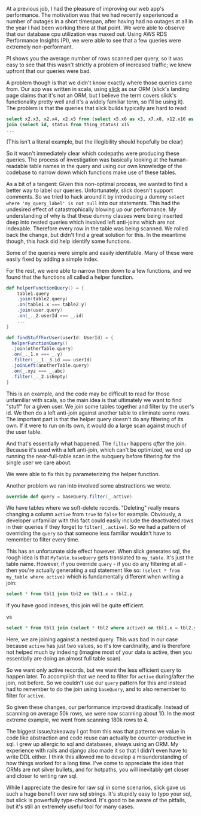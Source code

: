 At a previous job, I had the pleasure of improving our web app's performance. 
The motivation was that we had recently experienced a number of outages in a short timespan, after having had no outages at all in the year I had been working there at that point.
We were able to observe that our database cpu utilization was maxed out. Using AWS RDS Performance Insights (PI), we were able to see that a few queries were extremely non-performant.

PI shows you the average number of rows scanned per query, so it was easy to see that this wasn't strictly a problem of increased traffic; we knew upfront that our queries were bad. 

A problem though is that we didn't know exactly where those queries came from. Our app was written in scala, using [slick](https://scala-slick.org/) as our ORM (slick's landing page claims that it's not an ORM, but I believe the term covers slick's functionality pretty well and it's a widely familiar term, so I'll be using it). The problem is that the queries that slick builds typically are hard to read:

```sql
select x2.x3, x2.x4, x2.x5 from (select x5.x6 as x3, x7.x8, x12.x16 as x5) x2
join (select id, status from thing_status) x15
...
```

(This isn't a literal example, but the illegibility should hopefully be clear)

So it wasn't immediately clear which codepaths were producing these queries. The process of investigation was basically looking at the human-readable table names in the query and using our own knowledge of the codebase to narrow down which functions make use of these tables. 

As a bit of a tangent: Given this non-optimal process, we wanted to find a better way to label our queries. Unfortunately, slick doesn't support comments. So we tried to hack around it by introducing a dummy `select where 'my_query_label' is not null` into our statements. This had the undesired effect of catastrophically blowing up our performance. My understanding of why is that these dummy clauses were being inserted deep into nested queries which involved left anti-joins which are not indexable. Therefore every row in the table was being scanned. We rolled back the change, but didn't find a great solution for this.
In the meantime though, this hack did help identify some functions.

Some of the queries were simple and easily identifable. Many of these were easily fixed by adding a simple index. 

For the rest, we were able to narrow them down to a few functions, and we found that the functions all called a helper function. 

```scala
def helperFunctionQuery() = {
    table1.query
    .join(table2.query)
    .on(table1.x === table2.y)
    .join(user.query)
    .on(_._2.userId === _.id)
    ...
}

def findStuffForUser(userId: UserId) = {
  helperFunctionQuery()
  .join(otherTable.query)
  .on(_._1.x === _.y)
  .filter(_._1._3.id === userId)
  .joinLeft(anotherTable.query)
  .on(_.xyz === _.abc)
  .filter(_._2.isEmpty)
}
```

This is an example, and the code may be difficult to read for those unfamiliar with scala, so the main idea is that ultimately we want to find "stuff" for a given user. We join some tables together and filter by the user's id. We then do a left anti-join against another table to eliminate some rows.
The important part is that the helper query doesn't do any filtering of its own. If it were to run on its own, it would do a large scan against much of the user table.

And that's essentially what happened. The `filter` happens _after_ the join. Because it's used with a left anti-join, which can't be optimized, we end up running the near-full-table scan in the subquery before filtering for the single user we care about.

We were able to fix this by parameterizing the helper function.


Another problem we ran into involved some abstractions we wrote.

```scala
override def query = baseQuery.filter(_.active)
```

We have tables where we soft-delete records. "Deleting" really means changing a column `active` from `true` to `false` for example. 
Obviously, a developer unfamiliar with this fact could easily include the deactivated rows in their queries if they forget to `filter(_.active)`.
So we had a pattern of overriding the `query` so that someone less familiar wouldn't have to remember to filter every time.

This has an unfortunate side effect however. When slick generates sql, the rough idea is that `MyTable.baseQuery` gets translated to `my_table`.
It's just the table name. However, if you override `query` - if you do any filtering at all - then you're actually generating a sql statement like so:
`(select * from my_table where active)` which is fundamentally different when writing a join:

```sql
select * from tbl1 join tbl2 on tbl1.x = tbl2.y
```
If you have good indexes, this join will be quite efficient.

vs

```sql
select * from tbl1 join (select * tbl2 where active) on tbl1.x = tbl2.y
```

Here, we are joining against a nested query. This was bad in our case because `active` has just two values, so it's low cardinality, and is therefore not helped much by indexing (imagine most of your data is active, then you essentially are doing an almost full table scan).

So we want only active records, but we want the less efficient query to happen later. To accomplish that we need to filter for `active` during/after the join, not before. So we couldn't use our `query` pattern for this and instead had to remember to do the join using `baseQuery`, and to also remember to filter for `active`. 

So given these changes, our performance improved drastically. Instead of scanning on average 50k rows, we were now scanning about 10. In the most extreme example, we went from scanning 180k rows to 4.

The biggest issue/takeaway I got from this was that patterns we value in code like abstraction and code reuse can actually be counter-productive in sql. 
I grew up allergic to sql and databases, always using an ORM. My experience with rails and django also made it so that I didn't even have to write DDL either. I think this allowed me to develop a misunderstanding of how things worked for a long time. I've come to appreciate the idea that ORMs are not silver bullets, and for hotpaths, you will inevitably get closer and closer to writing raw sql.

While I appreciate the desire for raw sql in some scenarios, slick gave us such a huge benefit over raw sql strings. It's stupidly easy to typo your sql, but slick is powerfully type-checked. It's good to be aware of the pitfalls, but it's still an extremely useful tool for many cases. 














